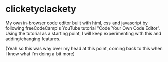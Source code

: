 # clicketyclackety
My own in-browser code editor built with html, css and javascript by following
freeCodeCamp's YouTube tutorial "Code Your Own Code Editor".
Using the tutorial as a starting point, I will keep experimenting with this and adding/changing features.


(Yeah so this was way over my head at this point, coming back to this when I know what I'm doing a bit more)
